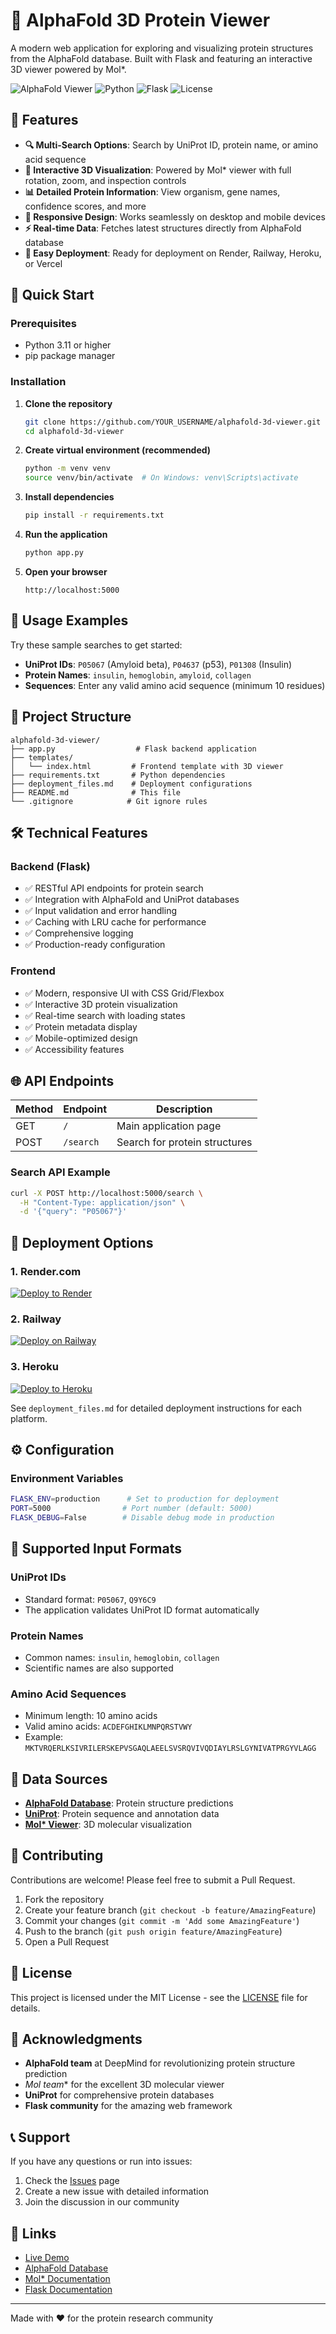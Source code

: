 # 🧬 AlphaFold 3D Protein Viewer

A modern web application for exploring and visualizing protein structures from the AlphaFold database. Built with Flask and featuring an interactive 3D viewer powered by Mol*.

![AlphaFold Viewer](https://img.shields.io/badge/Status-Active-green)
![Python](https://img.shields.io/badge/Python-3.11+-blue)
![Flask](https://img.shields.io/badge/Flask-2.3.3-blue)
![License](https://img.shields.io/badge/License-MIT-blue)

## 🌟 Features

- **🔍 Multi-Search Options**: Search by UniProt ID, protein name, or amino acid sequence
- **🎨 Interactive 3D Visualization**: Powered by Mol* viewer with full rotation, zoom, and inspection controls
- **📊 Detailed Protein Information**: View organism, gene names, confidence scores, and more
- **📱 Responsive Design**: Works seamlessly on desktop and mobile devices
- **⚡ Real-time Data**: Fetches latest structures directly from AlphaFold database
- **🚀 Easy Deployment**: Ready for deployment on Render, Railway, Heroku, or Vercel

## 🚀 Quick Start

### Prerequisites

- Python 3.11 or higher
- pip package manager

### Installation

1. **Clone the repository**
   ```bash
   git clone https://github.com/YOUR_USERNAME/alphafold-3d-viewer.git
   cd alphafold-3d-viewer
   ```

2. **Create virtual environment (recommended)**
   ```bash
   python -m venv venv
   source venv/bin/activate  # On Windows: venv\Scripts\activate
   ```

3. **Install dependencies**
   ```bash
   pip install -r requirements.txt
   ```

4. **Run the application**
   ```bash
   python app.py
   ```

5. **Open your browser**
   ```
   http://localhost:5000
   ```

## 🧪 Usage Examples

Try these sample searches to get started:

- **UniProt IDs**: `P05067` (Amyloid beta), `P04637` (p53), `P01308` (Insulin)
- **Protein Names**: `insulin`, `hemoglobin`, `amyloid`, `collagen`
- **Sequences**: Enter any valid amino acid sequence (minimum 10 residues)

## 📁 Project Structure

```
alphafold-3d-viewer/
├── app.py                  # Flask backend application
├── templates/
│   └── index.html         # Frontend template with 3D viewer
├── requirements.txt       # Python dependencies
├── deployment_files.md    # Deployment configurations
├── README.md              # This file
└── .gitignore            # Git ignore rules
```

## 🛠️ Technical Features

### Backend (Flask)
- ✅ RESTful API endpoints for protein search
- ✅ Integration with AlphaFold and UniProt databases
- ✅ Input validation and error handling
- ✅ Caching with LRU cache for performance
- ✅ Comprehensive logging
- ✅ Production-ready configuration

### Frontend
- ✅ Modern, responsive UI with CSS Grid/Flexbox
- ✅ Interactive 3D protein visualization
- ✅ Real-time search with loading states
- ✅ Protein metadata display
- ✅ Mobile-optimized design
- ✅ Accessibility features

## 🌐 API Endpoints

| Method | Endpoint | Description |
|--------|----------|-------------|
| GET    | `/`      | Main application page |
| POST   | `/search`| Search for protein structures |

### Search API Example

```bash
curl -X POST http://localhost:5000/search \
  -H "Content-Type: application/json" \
  -d '{"query": "P05067"}'
```

## 🚀 Deployment Options

### 1. Render.com
[![Deploy to Render](https://render.com/images/deploy-to-render-button.svg)](https://render.com)

### 2. Railway
[![Deploy on Railway](https://railway.app/button.svg)](https://railway.app)

### 3. Heroku
[![Deploy to Heroku](https://www.herokucdn.com/deploy/button.svg)](https://heroku.com)

See `deployment_files.md` for detailed deployment instructions for each platform.

## ⚙️ Configuration

### Environment Variables

```bash
FLASK_ENV=production      # Set to production for deployment
PORT=5000                # Port number (default: 5000)
FLASK_DEBUG=False        # Disable debug mode in production
```

## 🧬 Supported Input Formats

### UniProt IDs
- Standard format: `P05067`, `Q9Y6C9`
- The application validates UniProt ID format automatically

### Protein Names
- Common names: `insulin`, `hemoglobin`, `collagen`
- Scientific names are also supported

### Amino Acid Sequences
- Minimum length: 10 amino acids
- Valid amino acids: `ACDEFGHIKLMNPQRSTVWY`
- Example: `MKTVRQERLKSIVRILERSKEPVSGAQLAEELSVSRQVIVQDIAYLRSLGYNIVATPRGYVLAGG`

## 🔬 Data Sources

- **[AlphaFold Database](https://alphafold.ebi.ac.uk/)**: Protein structure predictions
- **[UniProt](https://www.uniprot.org/)**: Protein sequence and annotation data
- **[Mol* Viewer](https://molstar.org/)**: 3D molecular visualization

## 🤝 Contributing

Contributions are welcome! Please feel free to submit a Pull Request.

1. Fork the repository
2. Create your feature branch (`git checkout -b feature/AmazingFeature`)
3. Commit your changes (`git commit -m 'Add some AmazingFeature'`)
4. Push to the branch (`git push origin feature/AmazingFeature`)
5. Open a Pull Request

## 📝 License

This project is licensed under the MIT License - see the [LICENSE](LICENSE) file for details.

## 🙏 Acknowledgments

- **AlphaFold team** at DeepMind for revolutionizing protein structure prediction
- **Mol* team** for the excellent 3D molecular viewer
- **UniProt** for comprehensive protein databases
- **Flask community** for the amazing web framework

## 📞 Support

If you have any questions or run into issues:

1. Check the [Issues](https://github.com/YOUR_USERNAME/alphafold-3d-viewer/issues) page
2. Create a new issue with detailed information
3. Join the discussion in our community

## 🔗 Links

- [Live Demo](https://your-deployment-url.com)
- [AlphaFold Database](https://alphafold.ebi.ac.uk/)
- [Mol* Documentation](https://molstar.org/docs/)
- [Flask Documentation](https://flask.palletsprojects.com/)

---

Made with ❤️ for the protein research community
